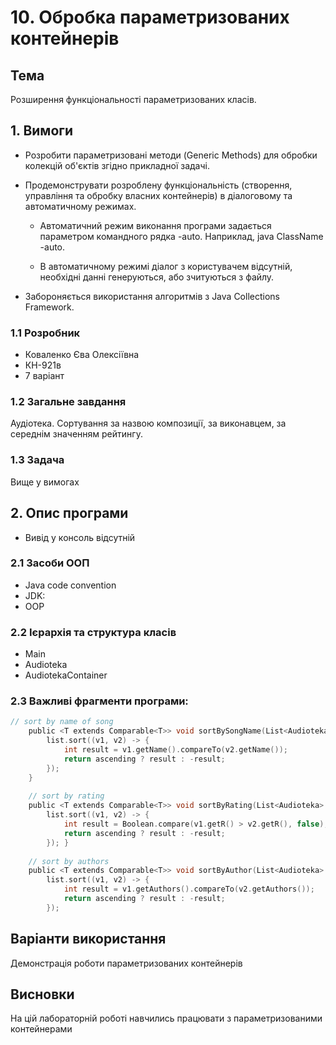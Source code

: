 # 10. Обробка параметризованих контейнерів
## Тема
Розширення функціональності параметризованих класів.
## 1. Вимоги
* Розробити параметризовані методи (Generic Methods) для обробки колекцій об'єктів згідно прикладної задачі.

* Продемонструвати розроблену функціональність (створення, управління та обробку власних контейнерів) в діалоговому та автоматичному режимах.

  * Автоматичний режим виконання програми задається параметром командного рядка -auto. Наприклад, java ClassName -auto.

  * В автоматичному режимі діалог з користувачем відсутній, необхідні данні генеруються, або зчитуються з файлу.

* Забороняється використання алгоритмів з Java Collections Framework.

### 1.1 Розробник
* Коваленко Єва Олексіївна
* КН-921в
* 7 варіант
### 1.2 Загальне завдання
Аудіотека. Сортування за назвою композиції, за виконавцем, за середнім значенням рейтингу.
### 1.3 Задача
Вище у вимогах
## 2. Опис програми
* Вивід у консоль
відсутній
### 2.1 Засоби ООП
* Java code convention
* JDK:
* OOP
### 2.2 Ієрархія та структура класів
* Main
* Audioteka
* AudiotekaContainer
### 2.3 Важливі фрагменти програми:
```c
// sort by name of song
	public <T extends Comparable<T>> void sortBySongName(List<Audioteka> list, boolean ascending) {
        list.sort((v1, v2) -> {
            int result = v1.getName().compareTo(v2.getName());
            return ascending ? result : -result;
        });
    }
	
	// sort by rating
    public <T extends Comparable<T>> void sortByRating(List<Audioteka> list, boolean ascending) {
        list.sort((v1, v2) -> {
            int result = Boolean.compare(v1.getR() > v2.getR(), false);
            return ascending ? result : -result;
        }); }
    
	// sort by authors
	public <T extends Comparable<T>> void sortByAuthor(List<Audioteka> list, boolean ascending) {
        list.sort((v1, v2) -> {
            int result = v1.getAuthors().compareTo(v2.getAuthors());
            return ascending ? result : -result;
        });
```

## Варіанти використання
Демонстрація роботи параметризованих контейнерів
## Висновки
На цій лабораторній роботі навчились працювати з параметризованими контейнерами

